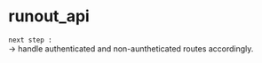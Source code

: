 # runout_api








`next step : `     
-> handle authenticated and non-auntheticated routes accordingly.
